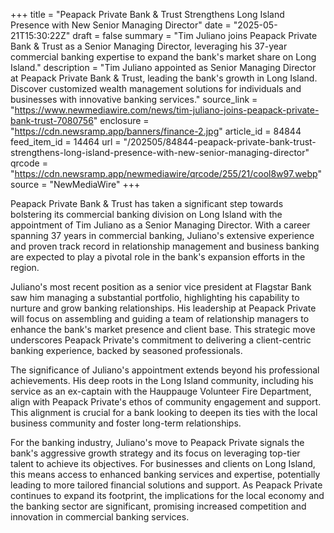 +++
title = "Peapack Private Bank & Trust Strengthens Long Island Presence with New Senior Managing Director"
date = "2025-05-21T15:30:22Z"
draft = false
summary = "Tim Juliano joins Peapack Private Bank & Trust as a Senior Managing Director, leveraging his 37-year commercial banking expertise to expand the bank's market share on Long Island."
description = "Tim Juliano appointed as Senior Managing Director at Peapack Private Bank & Trust, leading the bank's growth in Long Island. Discover customized wealth management solutions for individuals and businesses with innovative banking services."
source_link = "https://www.newmediawire.com/news/tim-juliano-joins-peapack-private-bank-trust-7080756"
enclosure = "https://cdn.newsramp.app/banners/finance-2.jpg"
article_id = 84844
feed_item_id = 14464
url = "/202505/84844-peapack-private-bank-trust-strengthens-long-island-presence-with-new-senior-managing-director"
qrcode = "https://cdn.newsramp.app/newmediawire/qrcode/255/21/cool8w97.webp"
source = "NewMediaWire"
+++

<p>Peapack Private Bank & Trust has taken a significant step towards bolstering its commercial banking division on Long Island with the appointment of Tim Juliano as a Senior Managing Director. With a career spanning 37 years in commercial banking, Juliano's extensive experience and proven track record in relationship management and business banking are expected to play a pivotal role in the bank's expansion efforts in the region.</p><p>Juliano's most recent position as a senior vice president at Flagstar Bank saw him managing a substantial portfolio, highlighting his capability to nurture and grow banking relationships. His leadership at Peapack Private will focus on assembling and guiding a team of relationship managers to enhance the bank's market presence and client base. This strategic move underscores Peapack Private's commitment to delivering a client-centric banking experience, backed by seasoned professionals.</p><p>The significance of Juliano's appointment extends beyond his professional achievements. His deep roots in the Long Island community, including his service as an ex-captain with the Hauppauge Volunteer Fire Department, align with Peapack Private's ethos of community engagement and support. This alignment is crucial for a bank looking to deepen its ties with the local business community and foster long-term relationships.</p><p>For the banking industry, Juliano's move to Peapack Private signals the bank's aggressive growth strategy and its focus on leveraging top-tier talent to achieve its objectives. For businesses and clients on Long Island, this means access to enhanced banking services and expertise, potentially leading to more tailored financial solutions and support. As Peapack Private continues to expand its footprint, the implications for the local economy and the banking sector are significant, promising increased competition and innovation in commercial banking services.</p>